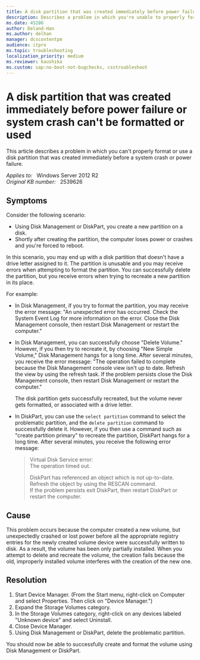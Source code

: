 ```yaml
---
title: A disk partition that was created immediately before power failure or system crash can't be formatted or used
description: Describes a problem in which you're unable to properly format or use a disk partition that was created immediately before a system crash or power failure.
ms.date: 45286
author: Deland-Han
ms.author: delhan
manager: dcscontentpm
audience: itpro
ms.topic: troubleshooting
localization_priority: medium
ms.reviewer: kaushika
ms.custom: sap:no-boot-not-bugchecks, csstroubleshoot
---
```

# A disk partition that was created immediately before power failure or system crash can't be formatted or used

This article describes a problem in which you can't properly format or use a disk partition that was created immediately before a system crash or power failure.

_Applies to:_ &nbsp; Windows Server 2012 R2  
_Original KB number:_ &nbsp; 2539626

## Symptoms

Consider the following scenario:

- Using Disk Management or DiskPart, you create a new partition on a disk.
- Shortly after creating the partition, the computer loses power or crashes and you're forced to reboot.

In this scenario, you may end up with a disk partition that doesn't have a drive letter assigned to it. The partition is unusable and you may receive errors when attempting to format the partition. You can successfully delete the partition, but you receive errors when trying to recreate a new partition in its place.

For example:

- In Disk Management, if you try to format the partition, you may receive the error message: "An unexpected error has occurred. Check the System Event Log for more information on the error. Close the Disk Management console, then restart Disk Management or restart the computer."
- In Disk Management, you can successfully choose "Delete Volume." However, if you then try to recreate it, by choosing "New Simple Volume," Disk Management hangs for a long time. After several minutes, you receive the error message: "The operation failed to complete because the Disk Management console view isn't up to date. Refresh the view by using the refresh task. If the problem persists close the Disk Management console, then restart Disk Management or restart the computer."

    The disk partition gets successfully recreated, but the volume never gets formatted, or associated with a drive letter.

- In DiskPart, you can use the `select partition` command to select the problematic partition, and the `delete partition` command to successfully delete it. However, if you then use a command such as "create partition primary" to recreate the partition, DiskPart hangs for a long time. After several minutes, you receive the following error message:

    > Virtual Disk Service error:  
    The operation timed out.
    >
    > DiskPart has referenced an object which is not up-to-date.  
    Refresh the object by using the RESCAN command.  
    If the problem persists exit DiskPart, then restart DiskPart or restart the computer.  

## Cause

This problem occurs because the computer created a new volume, but unexpectedly crashed or lost power before all the appropriate registry entries for the newly created volume device were successfully written to disk. As a result, the volume has been only partially installed. When you attempt to delete and recreate the volume, the creation fails because the old, improperly installed volume interferes with the creation of the new one.

## Resolution

1. Start Device Manager. (From the Start menu, right-click on Computer and select Properties. Then click on "Device Manager.")
2. Expand the Storage Volumes category.
3. In the Storage Volumes category, right-click on any devices labeled "Unknown device" and select Uninstall.
4. Close Device Manager.
5. Using Disk Management or DiskPart, delete the problematic partition.

You should now be able to successfully create and format the volume using Disk Management or DiskPart.
